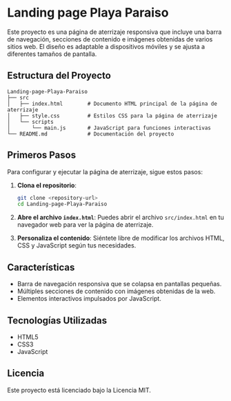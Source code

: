 # Landing page Playa Paraiso

Este proyecto es una página de aterrizaje responsiva que incluye una barra de navegación, secciones de contenido e imágenes obtenidas de varios sitios web. El diseño es adaptable a dispositivos móviles y se ajusta a diferentes tamaños de pantalla.

## Estructura del Proyecto

```
Landing-page-Playa-Paraiso
├── src
│   ├── index.html        # Documento HTML principal de la página de aterrizaje
│   ├── style.css         # Estilos CSS para la página de aterrizaje
│   └── scripts
│       └── main.js       # JavaScript para funciones interactivas
└── README.md             # Documentación del proyecto
```

## Primeros Pasos

Para configurar y ejecutar la página de aterrizaje, sigue estos pasos:

1. **Clona el repositorio**:
   ```bash
   git clone <repository-url>
   cd Landing-page-Playa-Paraiso
   ```

2. **Abre el archivo `index.html`**:
   Puedes abrir el archivo `src/index.html` en tu navegador web para ver la página de aterrizaje.

3. **Personaliza el contenido**:
   Siéntete libre de modificar los archivos HTML, CSS y JavaScript según tus necesidades.

## Características

- Barra de navegación responsiva que se colapsa en pantallas pequeñas.
- Múltiples secciones de contenido con imágenes obtenidas de la web.
- Elementos interactivos impulsados por JavaScript.

## Tecnologías Utilizadas

- HTML5
- CSS3
- JavaScript

## Licencia

Este proyecto está licenciado bajo la Licencia MIT.
